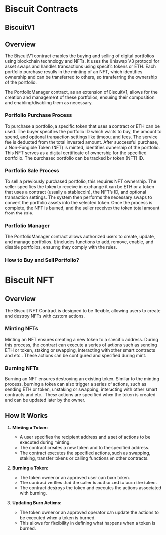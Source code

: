 # Biscuit Contracts

## BiscuitV1

## Overview

The BiscuitV1 contract enables the buying and selling of digital portfolios using blockchain technology and NFTs. It uses the Uniswap V3 protocol for asset swaps and handles transactions using specific tokens or ETH. Each portfolio purchase results in the minting of an NFT, which identifies ownership and can be transferred to others, so transferring the ownership of the portfolio.

The PortfolioManager contract, as an extension of BiscuitV1, allows for the creation and management of these portfolios, ensuring their composition and enabling/disabling them as necessary.

### Portfolio Purchase Process

To purchase a portfolio, a specific token that uses a contract or ETH can be used. The buyer specifies the portfolio ID which wants to buy, the amount to spend, and optional transaction settings like timeout and fees. The service fee is deducted from the total invested amount. After successful purchase, a Non-Fungible Token (NFT) is minted, identifies ownership of the portfolio. This NFT serves as a digital certificate of ownership for the specified portfolio. The purchased portfolio can be tracked by token (NFT) ID.

### Portfolio Sale Process

To sell a previously purchased portfolio, this requires NFT ownership. The seller specifies the token to receive in exchange it can be ETH or a token that uses a contract (usually a stablecoin), the NFT's ID, and optional transaction settings. The system then performs the necessary swaps to convert the portfolio assets into the selected token. Once the process is complete, the NFT is burned, and the seller receives the token total amount from the sale.

### Portfolio Manager

The PortfolioManager contract allows authorized users to create, update, and manage portfolios. It includes functions to add, remove, enable, and disable portfolios, ensuring they comply with the rules.

### How to Buy and Sell Portfolio?


































# Biscuit NFT

## Overview

The Biscuit NFT Contract is designed to be flexible, allowing users to create and destroy NFTs with custom actions.

### Minting NFTs

Minting an NFT ensures creating a new token to a specific address. During this process, the contract can execute a series of actions such as sending ETH or token, staking or swapping, interacting with other smart contracts and etc.. These actions can be configured and specified during mint.

### Burning NFTs

Burning an NFT ensures destroying an existing token. Similar to the minting process, burning a token can also trigger a series of actions, such as sending ETH or token, unstaking or swapping, interacting with other smart contracts and etc.. These actions are specified when the token is created and can be updated later by the owner.

## How It Works

1. **Minting a Token:**

    - A user specifies the recipient address and a set of actions to be executed during minting.
    - The contract creates a new token and to the specified address.
    - The contract executes the specified actions, such as swapping, staking, transfer tokens or calling functions on other contracts.

2. **Burning a Token:**

    - The token owner or an approved user can burn token.
    - The contract verifies that the caller is authorized to burn the token.
    - The contract destroys the token and executes the actions associated with burning.

3. **Updating Burn Actions:**

    - The token owner or an approved operator can update the actions to be executed when a token is burned.
    - This allows for flexibility in defining what happens when a token is burned.

